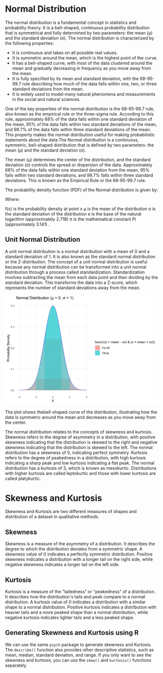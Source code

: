 # Normal Distribution

The normal distribution is a fundamental concept in statistics and probability theory. It is a bell-shaped, continuous probability distribution that is symmetrical and fully determined by two parameters: the mean (μ) and the standard deviation (σ). The normal distribution is characterized by the following properties:

- It is continuous and takes on all possible real values.
- It is symmetric around the mean, which is the highest point of the curve.
- It has a bell-shaped curve, with most of the data clustered around the mean and gradually decreasing in frequency as you move away from the mean.
- It is fully specified by its mean and standard deviation, with the 68-95-99.7 rule describing how much of the data falls within one, two, or three standard deviations from the mean.
- It is widely used to model many natural phenomena and measurements in the social and natural sciences.

One of the key properties of the normal distribution is the 68-95-99.7 rule, also known as the empirical rule or the three-sigma rule. According to this rule, approximately 68% of the data falls within one standard deviation of the mean, 95% of the data falls within two standard deviations of the mean, and 99.7% of the data falls within three standard deviations of the mean. This property makes the normal distribution useful for making probabilistic statements about the data.The Normal distribution is a continuous, symmetric, bell-shaped
distribution that is defined by two parameters: the mean (μ) and the
standard deviation (σ).

The mean (μ) determines the center of the distribution, and the standard
deviation (σ) controls the spread or dispersion of the data.
Approximately 68% of the data falls within one standard deviation from
the mean, 95% falls within two standard deviations, and 99.7% falls
within three standard deviations. This is known as the Empirical Rule or
the 68-95-99.7 rule.

The probability density function (PDF) of the Normal distribution is
given by:


Where:

f(x) is the probability density at point x μ is the mean of the
distribution σ is the standard deviation of the distribution e is the
base of the natural logarithm (approximately 2.718) π is the
mathematical constant Pi (approximately 3.141) .

## Unit Normal Distribution

A unit normal distribution is a normal distribution with a mean of 0 and a standard deviation of 1. It is also known as the standard normal distribution or the Z-distribution. The concept of a unit normal distribution is useful because any normal distribution can be transformed into a unit normal distribution through a process called standardization. Standardization involves subtracting the mean from each data point and then dividing by the standard deviation. This transforms the data into a Z-score, which represents the number of standard deviations away from the mean.

<img src="05-normaldistribution_files/figure-html/unnamed-chunk-1-1.png" width="672" />

The plot shows thebell-shaped curve of the distribution, illustrating how the data is
symmetric around the mean and decreases as you move away from the center.

The normal distribution relates to the concepts of skewness and kurtosis. Skewness refers to the degree of asymmetry in a distribution, with positive skewness indicating that the distribution is skewed to the right and negative skewness indicating that the distribution is skewed to the left. The normal distribution has a skewness of 0, indicating perfect symmetry. Kurtosis refers to the degree of peakedness in a distribution, with high kurtosis indicating a sharp peak and low kurtosis indicating a flat peak. The normal distribution has a kurtosis of 3, which is known as mesokurtic. Distributions with higher kurtosis are called leptokurtic and those with lower kurtosis are called platykurtic.

# Skewness and Kurtosis

Skewness and Kurtosis are two different measures of shapes and
distribution of a dataset in qualitative methods.

## Skewness

Skewness is a measure of the asymmetry of a distribution. It describes
the degree to which the distribution deviates from a symmetric shape. A
skewness value of 0 indicates a perfectly symmetric distribution.
Positive skewness indicates a distribution with a longer tail on the
right side, while negative skewness indicates a longer tail on the left
side.

## Kurtosis

Kurtosis is a measure of the "tailedness" or "peakedness" of a
distribution. It describes how the distribution's tails and peak compare
to a normal distribution. A kurtosis value of 0 indicates a distribution
with a similar shape to a normal distribution. Positive kurtosis
indicates a distribution with heavier tails and a more peaked shape than
a normal distribution, while negative kurtosis indicates lighter tails
and a less peaked shape.

## Generating Skewness and Kurtosis using R

We can use the same `psych` package to generate skewness and Kurtosis. The `describe()` function also provides other descriptive statistics, such as mean, median, standard deviation, and range. If you only want to see the skewness and kurtosis, you can use the `skew()` and `kurtosis()` functions separately.


